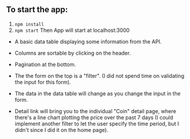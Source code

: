 ## To start the app:

1. `npm install`
2. `npm start` Then App will start at localhost:3000

* A basic data table displaying some information from the API.

* Columns are sortable by clicking on the header.

* Pagination at the bottom.

* The the form on the top is a "filter". (I did not spend time on validating the input for this form).

* The data in the data table will change as you change the input in the form.

* Detail link will bring you to the individual "Coin" detail page, where there's a line chart plotting the price over the past 7 days (I could implement another filter to let the user specify the time period, but I didn't since I did it on the home page).
